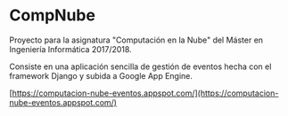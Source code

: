 # CompNube
Proyecto para la asignatura "Computación en la Nube" del Máster en Ingeniería Informática 2017/2018.

Consiste en una aplicación sencilla de gestión de eventos hecha con el framework Django y subida a Google App Engine.

[https://computacion-nube-eventos.appspot.com/](https://computacion-nube-eventos.appspot.com/)
